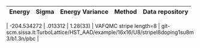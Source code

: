 |       Energy          |  Sigma          | Energy Variance  |  Method                                                          | Data repository                |
| ----------------------| ----------------| -----------------|------------------------------------------------------------------|------------------------------- |

|   -204.534272   |   .013312   |    1.28(33)   | VAFQMC stripe length=8 | git-scm.sissa.it:TurboLattice/HST_AAD/example/16x16/U8/stripel8doping1su8m3/b1.3n/pbc |
